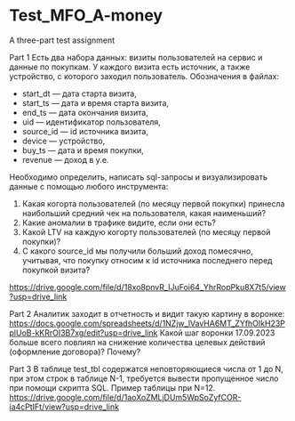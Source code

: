 # Test_MFO_A-money
A three-part test assignment

Part 1
Есть два набора данных: визиты пользователей на сервис и данные по покупкам. У каждого визита есть источник, а также устройство, с которого заходил пользователь.
Обозначения в файлах:
- start_dt — дата старта визита,
- start_ts — дата и время старта визита,
- end_ts — дата окончания визита,
- uid — идентификатор пользователя,
- source_id — id источника визита,
- device — устройство,
- buy_ts — дата и время покупки,
- revenue — доход в y.e.

Необходимо определить, написать sql-запросы и визуализировать данные с помощью любого инструмента:
1)	Какая когорта пользователей (по месяцу первой покупки) принесла наибольший средний чек на пользователя, какая наименьший?
2)	Какие аномалии в трафике видите, если они есть?
3)	Какой LTV на каждую когорту пользователей (по месяцу первой покупки)?
4)	С какого source_id мы получили больший доход помесячно, учитывая, что покупку относим к id источника последнего перед покупкой визита?

https://drive.google.com/file/d/18xo8pnvR_IJuFoi64_YhrRopPku8X7t5/view?usp=drive_link

Part 2
Аналитик заходит в отчетность и видит такую картину в воронке:
https://docs.google.com/spreadsheets/d/1NZjw_lVavHA6MT_ZYfhOIkH23PplUoB-kKRrOI3B7xg/edit?usp=drive_link
Какой шаг воронки 17.09.2023 больше всего повлиял на снижение количества целевых действий (оформление договора)? Почему?

Part 3
В таблице test_tbl содержатся неповторяющиеся числа от 1 до N, при этом строк в таблице N-1, требуется вывести пропущенное число при помощи скрипта SQL. Пример таблицы при N=12.
https://drive.google.com/file/d/1aoXoZMLjDUm5WpSoZyfCOR-ia4cPtIFt/view?usp=drive_link
